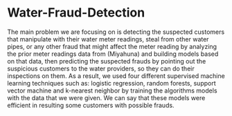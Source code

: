 # Water-Fraud-Detection
The main problem we are focusing on is detecting the suspected customers that
manipulate with their water meter readings, steal from other water pipes, or any
other fraud that might affect the meter reading by analyzing the prior meter
readings data from (Miyahuna) and building models based on that data, then
predicting the suspected frauds by pointing out the suspicious customers to the
water providers, so they can do their inspections on them.
As a result, we used four different supervised machine learning techniques such
as: logistic regression, random forests, support vector machine and k-nearest
neighbor by training the algorithms models with the data that we were given. We
can say that these models were efficient in resulting some customers with possible
frauds.
